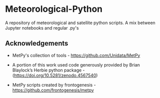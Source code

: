 # Meteorological-Python
A repository of meteorological and satellite python scripts. A mix between Jupyter notebooks and regular .py's

## Acknowledgements

* MetPy's collection of tools - https://github.com/Unidata/MetPy
 
* A portion of this work used code generously provided by Brian Blaylock’s Herbie python package - (https://doi.org/10.5281/zenodo.4567540)

* MetPy scripts created by frontogenesis - https://github.com/frontogenesis/metpy
